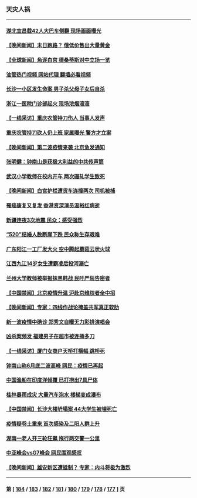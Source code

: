 ### 天灾人祸
---
#### [湖北宜昌载42人大巴车侧翻 现场画面曝光](../../pages/ncid280/n14004463.md?05262045) 
#### [【晚间新闻】末日跑路？ 俄低价售出大量黄金](../../pages/ncid280/n14004469.md?05262045) 
#### [【全球新闻】角逐白宫 德桑蒂斯对中立场一览](../../pages/ncid280/n14004471.md?05262045) 
#### [油管热门视频 网站代理 翻墙必看视频](http://138.2.39.72:81/youtube.html?epic-marker?05262045)
#### [长沙一小区发生命案 男子杀父母子女后自杀](../../pages/ncid280/n14004457.md?05262045) 
#### [浙江一医院门诊部起火 现场浓烟滚滚](../../pages/ncid280/n14004257.md?05262045) 
#### [【一线采访】重庆农管持刀伤人 当事人发声](../../pages/ncid280/n14003843.md?05262045) 
#### [重庆农管持刀砍人仍上班 家属曝光 警方才立案](../../pages/ncid280/n14003842.md?05262045) 
#### [【晚间新闻】第二波疫情来袭 北京急发通知](../../pages/ncid280/n14003275.md?05262045) 
#### [张明健：钟南山是获极大利益的中共传声筒](../../pages/ncid280/n14003265.md?05262045) 
#### [武汉小学教师在校内开车 两次碾轧学生致死](../../pages/ncid280/n14003100.md?05262045) 
#### [【晚间新闻】白宫护栏遭货车连撞两次 司机被捕](../../pages/ncid280/n14003064.md?05262045) 
#### [罹癌康复又复发 香港资深演员温裕红病逝](../../pages/ncid280/n14002621.md?05262045) 
#### [新疆连夜3次地震 民众：感受强烈](../../pages/ncid280/n14002640.md?05262045) 
#### [“520”结婚人数断崖下跌 民众称生存艰难](../../pages/ncid280/n14002424.md?05262045) 
#### [广东阳江一工厂发大火 空中腾起蘑菇云状火球](../../pages/ncid280/n14002102.md?05262045) 
#### [江西九江14岁女生遭霸凌后投河溺亡](../../pages/ncid280/n14002439.md?05262045) 
#### [兰州大学教师被举报抹黑韩战 民吁严惩告密者](../../pages/ncid280/n14002420.md?05262045) 
#### [【中国禁闻】北京疫情升温 沪赴京维权者全中招](../../pages/ncid280/n14002056.md?05262045) 
#### [【晚间新闻】专家：四线作战论掩盖共军真正软肋](../../pages/ncid280/n14002400.md?05262045) 
#### [新一波疫情中确诊 郑秀文自曝无力彩排演唱会](../../pages/ncid280/n14002115.md?05262045) 
#### [凶杀案频发 福建男子在超市被连捅多刀](../../pages/ncid280/n14002076.md?05262045) 
#### [【一线采访】厦门女商户天桥打横幅 跳桥死](../../pages/ncid280/n14002033.md?05262045) 
#### [钟南山称6月底二波高峰 网民：疫情已再起](../../pages/ncid280/n14001802.md?05262045) 
#### [中国渔船在印度洋倾覆 已打捞出7具尸体](../../pages/ncid280/n14001860.md?05262045) 
#### [桂林暴雨成灾 大量汽车泡水 楼梯变成瀑布](../../pages/ncid280/n14001765.md?05262045) 
#### [【中国禁闻】长沙大楼坍塌案 44大学生被埋死亡](../../pages/ncid280/n14001782.md?05262045) 
#### [疫情疑卷土重来 首次感染及二阳人群上升](../../pages/ncid280/n14001168.md?05262045) 
#### [湖南一老人开三轮狂飙 拖行两交警一公里](../../pages/ncid280/n14000929.md?05262045) 
#### [中亚峰会vsG7峰会 网民围观感叹](../../pages/ncid280/n14000885.md?05262045) 
#### [【晚间新闻】雄安新区遭抵制？ 专家：内斗将极为激烈](../../pages/ncid280/n14000812.md?05262045) 

---
#### 第 [ [184](./184.md?05262045) / [183](./183.md?05262045) / [182](./182.md?05262045) / [181](./181.md?05262045) / [180](./180.md?05262045) / [179](./179.md?05262045) / [178](./178.md?05262045) / [177](./177.md?05262045) ] 页
